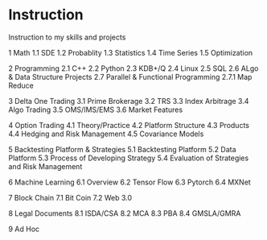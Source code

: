 # Instruction
Instruction to my skills and projects

1 Math
1.1 SDE
1.2 Probablity
1.3 Statistics
1.4 Time Series
1.5 Optimization

2 Programming
2.1 C++
2.2 Python
2.3 KDB+/Q
2.4 Linux
2.5 SQL
2.6 ALgo & Data Structure Projects
2.7 Parallel & Functional Programming
2.7.1 Map Reduce

3 Delta One Trading
3.1 Prime Brokerage
3.2 TRS
3.3 Index Arbitrage
3.4 Algo Trading
3.5 OMS/IMS/EMS
3.6 Market Features

4 Option Trading
4.1 Theory/Practice
4.2 Platform Structure
4.3 Products
4.4 Hedging and Risk Management
4.5 Covariance Models

5 Backtesting Platform & Strategies
5.1 Backtesting Platform
5.2 Data Platform
5.3 Process of Developing Strategy
5.4 Evaluation of Strategies and Risk Management

6 Machine Learning
6.1 Overview
6.2 Tensor Flow
6.3 Pytorch
6.4 MXNet

7 Block Chain
7.1 Bit Coin
7.2 Web 3.0

8 Legal Documents
8.1 ISDA/CSA
8.2 MCA
8.3 PBA
8.4 GMSLA/GMRA

9 Ad Hoc
